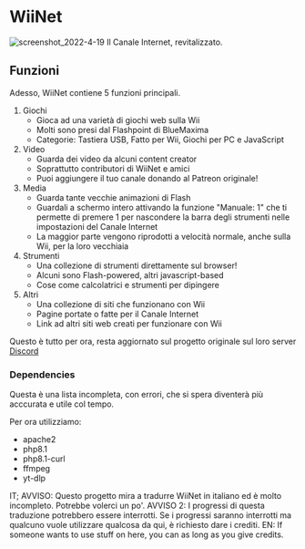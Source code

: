 # WiiNet
![screenshot_2022-4-19](https://user-images.githubusercontent.com/83787150/163919849-51f35035-7813-4ce2-b31f-3d0131b811bc.png)
Il Canale Internet, revitalizzato.


## Funzioni
Adesso, WiiNet contiene 5 funzioni principali.
1. Giochi
   - Gioca ad una varietà di giochi web sulla Wii
   - Molti sono presi dal Flashpoint di BlueMaxima
   - Categorie: Tastiera USB, Fatto per Wii, Giochi per PC e JavaScript
2. Video
   - Guarda dei video da alcuni content creator
   - Soprattutto contributori di WiiNet e amici
   - Puoi aggiungere il tuo canale donando al Patreon originale!
3. Media
   - Guarda tante vecchie animazioni di Flash 
   - Guardali a schermo intero attivando la funzione "Manuale: 1" che ti permette di premere 1 per nascondere la barra degli strumenti nelle impostazioni del Canale Internet
   - La maggior parte vengono riprodotti a velocità normale, anche sulla Wii, per la loro vecchiaia
5. Strumenti
   - Una collezione di strumenti direttamente sul browser!
   - Alcuni sono Flash-powered, altri javascript-based
   - Cose come calcolatrici e strumenti per dipingere
6. Altri
   - Una collezione di siti che funzionano con Wii
   - Pagine portate o fatte per il Canale Internet
   - Link ad altri siti web creati per funzionare con Wii

Questo è tutto per ora, resta aggiornato sul progetto originale sul loro server [Discord](https://discord.gg/PBuAbQbrXJ)


### Dependencies
Questa è una lista incompleta, con errori, che si spera diventerà più acccurata e utile col tempo.

Per ora utilizziamo:
- apache2
- php8.1
- php8.1-curl
- ffmpeg
- yt-dlp

IT;
AVVISO: Questo progetto mira a tradurre WiiNet in italiano ed è molto incompleto. Potrebbe volerci un po'.
AVVISO 2: I progressi di questa traduzione potrebbero essere interrotti. Se i progressi saranno interrotti ma qualcuno vuole utilizzare qualcosa da qui, è richiesto dare i crediti.
EN: If someone wants to use stuff on here, you can as long as you give credits.

